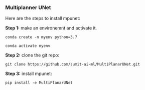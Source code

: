 ### Multiplanner UNet 

Here are the steps to install mpunet: 

**Step 1:** make an environemnt and activate it. 
```
conda create -n myenv python=3.7

conda activate myenv
```
**Step 2:** clone the git repo:
```
git clone https://github.com/sumit-ai-ml/MultiPlanarUNet.git
```
**Step 3:** install mpunet:
```
pip install -e MultiPlanarUNet
```
